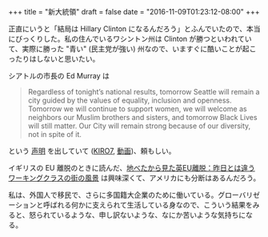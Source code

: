 +++
title = "新大統領"
draft = false
date = "2016-11-09T01:23:12-08:00"
+++

正直にいうと「結局は Hillary Clinton になるんだろう」とふんでいたので、本当にびっくりした。私の住んでいるワシントン州は Clinton が勝つといわれていて、実際に勝った "青い" (民主党が強い) 州なので、いますぐに酷いことが起こったりはしないと思いたい。

シアトルの市長の Ed Murray は

> Regardless of tonight’s national results, tomorrow Seattle will remain a city guided by the values of equality, inclusion and openness. Tomorrow we will continue to support women, we will welcome as neighbors our Muslim brothers and sisters, and tomorrow Black Lives will still matter. Our City will remain strong because of our diversity, not in spite of it.

という [声明](http://murray.seattle.gov/mayor-murray-statement-election/) を出していて ([KIRO7](https://twitter.com/KIRO7Seattle/status/796263729436323841), [動画](https://twitter.com/lindsaycohen/status/796219705438543875))、頼もしい。

イギリスの EU 離脱のときに読んだ、[地べたから見た英EU離脱：昨日とは違うワーキングクラスの街の風景](http://bylines.news.yahoo.co.jp/bradymikako/20160625-00059237/) は興味深くて、アメリカにも分断はあるんだろう。

私は、外国人で移民で、さらに多国籍大企業のために働いている。グローバリゼーションと呼ばれる何かに支えられて生活している身なので、こういう結果をみると、怒られているような、申し訳ないような、なにか苦いような気持ちになる。

